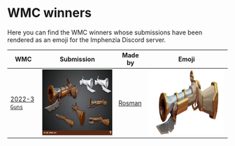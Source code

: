 # WMC winners


Here you can find the WMC winners whose submissions have been rendered as an emoji for the Imphenzia Discord server.

| WMC | Submission | Made by | Emoji |
|---|---|---|---|
| [2022-3 `Guns`](./../2022/3/) | <img src="./../2022/3/./Rosman/gun.png" height="150" /> | [Rosman](./../2022/3/Rosman/) | <img src="./rosman_rifle.png" height="150" /> |

